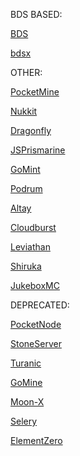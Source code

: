 BDS BASED:

[BDS](https://www.minecraft.net/en-us/download/server/bedrock)

[bdsx](https://github.com/bdsx/bdsx)

[]()

[]()

[]()

OTHER:
    
[PocketMine](https://github.com/pmmp/PocketMine-MP)
   
[Nukkit](https://github.com/CloudburstMC/Nukkit)
   
[Dragonfly](https://github.com/df-mc/dragonfly)
   
[JSPrismarine](https://github.com/JSPrismarine/JSPrismarine)
   
[GoMint](https://github.com/gomint/gomint)
   
[Podrum](https://github.com/Podrum/Podrum)

[Altay](https://github.com/TuranicTeam/Altay)

[Cloudburst](https://github.com/CloudburstMC/Server)

[Leviathan](https://github.com/snakedragondevs/leviathan)

[Shiruka](https://github.com/shiruka/shiruka)

[JukeboxMC](https://github.com/LucGamesYT/JukeboxMC)

[]()

[]()

DEPRECATED:

[PocketNode](https://github.com/PocketNode/PocketNode)

[StoneServer](https://github.com/codehz/StoneServer)   

[Turanic](https://github.com/TuranicTeam/Turanic)

[GoMine](https://github.com/Irmine/GoMine)

[Moon-X](https://github.com/MinecraftLEAD/MoonX-MP)

[Selery](https://github.com/sel-project/selery)

[ElementZero](https://github.com/Element-0/ElementZero)
